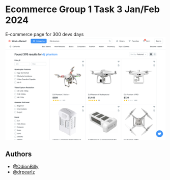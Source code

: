 # Ecommerce Group 1 Task 3 Jan/Feb 2024

E-commerce page for 300 devs days
![Logo](Assets/E-commerce%20(product%20list).png)


## Authors

- [@OdionBilly](https://www.github.com/OdionBilly)
- [@drpearlz](https://www.github.com/Drpearlz)

<!-- Once you commit to the project, add your name above. -->